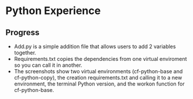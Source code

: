 # Python Experience
## Progress
- Add.py is a simple addition file that allows users to add 2 variables together.
- Requirements.txt copies the dependencies from one virtual enviroment so you can call it in another.
- The screenshots show two virtual environments (cf-python-base and cf-python-copy), the creation requirements.txt and calling it to a new environment, the terminal Python version, and the workon function for cf-python-base. 
